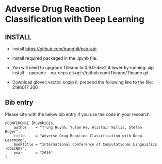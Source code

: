 # Adverse Drug Reaction Classification with Deep Learning

## INSTALL
- Install https://github.com/trunghlt/psb-adr
- Install required packaged in the .ipynb file.
- You will need to upgrade Theano to 0.9.0-dev2 if lower by running:
    pip install --upgrade --no-deps git+git://github.com/Theano/Theano.git

- Download glovec vector, unzip it, prepend the following line to the file:
    2196017 300

## Bib entry

Please cite with the below bib entry if you use the code in your research:

    @CONFERENCE {huynh2016,
        author    = "Trung Huynh, Yulan He, Alistair Willis, Stefan Rüger",
        title     = "Adverse Drug Reaction Classification with Deep Learning",
        booktitle = "International Conference of Computational Linguistics (COLING)",
        year      = "2016"
    }
